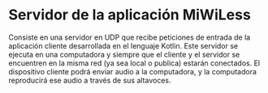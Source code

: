# Servidor de la aplicación MiWiLess

Consiste en una servidor en UDP que recibe peticiones de entrada de la aplicación cliente desarrollada en el lenguaje Kotlin. Este servidor se ejecuta en una computadora y siempre que el cliente y el servidor se encuentren en la misma red (ya sea local o publica) estarán conectados. El dispositivo cliente podrá enviar audio a la computadora, y la computadora reproducirá ese audio a través de sus altavoces.
